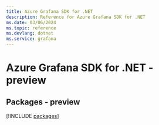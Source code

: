 ```yaml
---
title: Azure Grafana SDK for .NET
description: Reference for Azure Grafana SDK for .NET
ms.date: 03/06/2024
ms.topic: reference
ms.devlang: dotnet
ms.service: grafana
---
```

# Azure Grafana SDK for .NET - preview
## Packages - preview
[!INCLUDE [packages](grafana-index.md)]